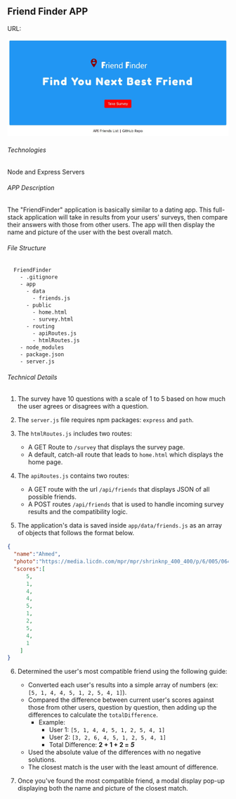 ## Friend Finder APP

URL: 

![APP Sreenshot](https://github.com/GospelBeats/friend-finder/blob/master/app-ss.JPG)


###### Technologies

Node and Express Servers


###### APP Description

The "FriendFinder" application is basically similar to a dating app. This full-stack application will take in results from your users' surveys, then compare their answers with those from other users. The app will then display the name and picture of the user with the best overall match. 


###### File Structure

```
  FriendFinder
    - .gitignore
    - app
      - data
        - friends.js
      - public
        - home.html
        - survey.html
      - routing
        - apiRoutes.js
        - htmlRoutes.js
    - node_modules
    - package.json
    - server.js
  ```

###### Technical Details

1. The survey have 10 questions with a scale of 1 to 5 based on how much the user agrees or disagrees with a question.

2. The `server.js` file requires npm packages: `express` and `path`.

3. The `htmlRoutes.js` includes two routes:

   * A GET Route to `/survey` that displays the survey page.
   * A default, catch-all route that leads to `home.html` which displays the home page.

4. The `apiRoutes.js` contains two routes:

   * A GET route with the url `/api/friends` that displays JSON of all possible friends.
   * A POST routes `/api/friends` that is used to handle incoming survey results and the compatibility logic.

5. The application's data is saved inside `app/data/friends.js` as an array of objects that follows the format below.

```json
{
  "name":"Ahmed",
  "photo":"https://media.licdn.com/mpr/mpr/shrinknp_400_400/p/6/005/064/1bd/3435aa3.jpg",
  "scores":[
      5,
      1,
      4,
      4,
      5,
      1,
      2,
      5,
      4,
      1
    ]
}
```

6. Determined the user's most compatible friend using the following guide:

   * Converted each user's results into a simple array of numbers (ex: `[5, 1, 4, 4, 5, 1, 2, 5, 4, 1]`).
   * Compared the difference between current user's scores against those from other users, question by question, then adding up the differences to calculate the `totalDifference`.
     * Example:
       * User 1: `[5, 1, 4, 4, 5, 1, 2, 5, 4, 1]`
       * User 2: `[3, 2, 6, 4, 5, 1, 2, 5, 4, 1]`
       * Total Difference: **2 + 1 + 2 =** **_5_**
   * Used the absolute value of the differences with no negative solutions. 
   * The closest match is the user with the least amount of difference.

7. Once you've found the most compatible friend, a modal display pop-up displaying both the name and picture of the closest match.